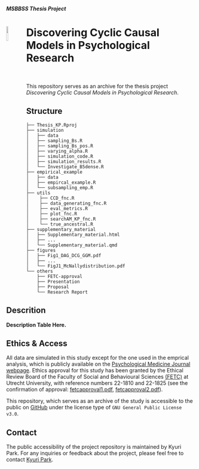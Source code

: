 ***MSBBSS Thesis Project***
<div align="left">
<img src="https://github.com/KyuriP/Thesis_KP/blob/main/cyclelogo.png" width=10% height=10% align="left">
<h1> Discovering Cyclic Causal Models in Psychological Research </h1>
</div>
<br>

This repository serves as an archive for the thesis project *Discovering Cyclic Causal Models in Psychological Research*. 

## Structure
```
├── Thesis_KP.Rproj
├── simulation
│   ├── data
│   ├── sampling_Bs.R
│   ├── sampling_Bs_pos.R
│   ├── varying_alpha.R
│   ├── simulation_code.R
│   ├── simulation_results.R
│   └── Investigate_B5dense.R
├── empirical_example
│   ├── data
│   ├── empircal_example.R
│   └── subsampling_emp.R
├── utils
│    ├── CCD_fnc.R
│    ├── data_generating_fnc.R
│    ├── eval_metrics.R
│    ├── plot_fnc.R
│    ├── searchAM_KP_fnc.R
│    └── true_ancestral.R
├── supplementary_material
│   ├── Supplementary_material.html
│   ├── ...
│   └── Supplementary_material.qmd
├── figures
│   ├── Fig1_DAG_DCG_GGM.pdf
│   ├── ...
│   └── FigJ1_McNallydistribution.pdf
└── others
    ├── FETC-approval
    ├── Presentation
    ├── Proposal
    └── Research Report
```

## Descrition

**Description Table Here.**


## Ethics & Access
All data are simulated in this study except for the one used in the emprical analysis, which is publicly available on the [Psychological Medicine Journal webpage](https://www.cambridge.org/core/journals/psychological-medicine/article/abs/comorbid-obsessivecompulsive-disorder-and-depression-a-bayesian-network-approach/DAA4E2352A9E26809A4EAE35C366E900\#supplementary-materials).
Ethics approval for this study has been granted by the Ethical Review Board of the Faculty of Social and
Behavioural Sciences [(FETC)](https://ferb.sites.uu.nl/) at Utrecht University, with reference numbers 22-1810 and 22-1825 (see the confirmation of approval: [fetcapproval1.pdf](https://github.com/KyuriP/Thesis_KP/blob/main/others/FETC-approval/fetcapproval1.pdf), [fetcapproval2.pdf](https://github.com/KyuriP/Thesis_KP/blob/main/others/FETC-approval/fetcapproval2.pdf)).

This repository, which serves as an archive of the study is accessible to the public on [GitHub](https://github.com/KyuriP/Thesis_KP) under the license type of `GNU General Public License v3.0`. 

## Contact
The public accessibility of the project repository is maintained by Kyuri Park.
For any inquiries or feedback about the project, please feel free to contact [Kyuri Park](https://kyurip.github.io/).
